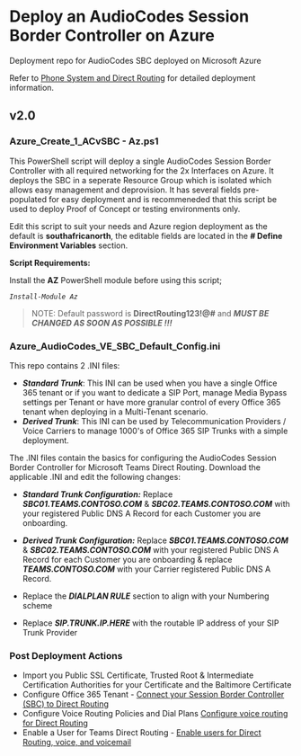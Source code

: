 # Deploy an AudioCodes Session Border Controller on Azure
Deployment repo for AudioCodes SBC deployed on Microsoft Azure

Refer to [Phone System and Direct Routing](https://docs.microsoft.com/en-us/MicrosoftTeams/direct-routing-landing-page) for detailed deployment information.

## v2.0

### Azure_Create_1_ACvSBC - Az.ps1

This PowerShell script will deploy a single AudioCodes Session Border Controller with all required networking for the 2x Interfaces on Azure. It deploys the SBC in a seperate Resource Group which is isolated which allows easy management and deprovision. It has several fields pre-populated for easy deployment and is recommeneded that this script be used to deploy Proof of Concept or testing environments only.

Edit this script to suit your needs and Azure region deployment as the default is **southafricanorth**, the editable fields are located in the **# Define Environment Variables** section.

**Script Requirements:**

Install the **AZ** PowerShell module before using this script;

*`Install-Module Az`*

> NOTE: Default password is **DirectRouting123!@#** and ***MUST BE CHANGED AS SOON AS POSSIBLE !!!***

### Azure_AudioCodes_VE_SBC_Default_Config.ini

This repo contains 2 .INI files:
- ***Standard Trunk***: This INI can be used when you have a single Office 365 tenant or if you want to dedicate a SIP Port, manage Media Bypass settings per Tenant or have more granular control of every Office 365 tenant when deploying in a Multi-Tenant scenario.
- ***Derived Trunk***: This INI can be used by Telecommunication Providers / Voice Carriers to manage 1000's of Office 365 SIP Trunks with a simple deployment.

The .INI files contain the basics for configuring the AudioCodes Session Border Controller for Microsoft Teams Direct Routing. Download the applicable .INI and edit the following changes:

- ***Standard Trunk Configuration:*** Replace ***SBC01.TEAMS.CONTOSO.COM*** & ***SBC02.TEAMS.CONTOSO.COM*** with your registered Public DNS A Record for each Customer you are onboarding.
- ***Derived Trunk Configuration:*** Replace ***SBC01.TEAMS.CONTOSO.COM*** & ***SBC02.TEAMS.CONTOSO.COM*** with your registered Public DNS A Record for each Customer you are onboarding & replace ***TEAMS.CONTOSO.COM*** with your Carrier registered Public DNS A Record.

- Replace the ***DIALPLAN RULE*** section to align with your Numbering scheme

- Replace ***SIP.TRUNK.IP.HERE*** with the routable IP address of your SIP Trunk Provider

### Post Deployment Actions

- Import you Public SSL Certificate, Trusted Root & Intermediate Certification Authorities for your Certificate and the Baltimore Certificate
- Configure Office 365 Tenant - [Connect your Session Border Controller (SBC) to Direct Routing](https://docs.microsoft.com/en-us/MicrosoftTeams/direct-routing-connect-the-sbc)
- Configure Voice Routing Policies and Dial Plans [Configure voice routing for Direct Routing](https://docs.microsoft.com/en-us/MicrosoftTeams/direct-routing-voice-routing)
- Enable a User for Teams Direct Routing - [Enable users for Direct Routing, voice, and voicemail](https://docs.microsoft.com/en-us/MicrosoftTeams/direct-routing-enable-users)
